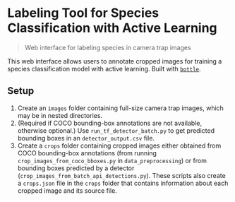 # Labeling Tool for Species Classification with Active Learning
> Web interface for labeling species in camera trap images

This web interface allows users to annotate cropped images for training a species classification model with active learning. Built with [`bottle`](https://bottlepy.org/docs/dev/).

## Setup
1. Create an `images` folder containing full-size camera trap images, which may be in nested directories.
2. (Required if COCO bounding-box annotations are not available, otherwise optional.) Use `run_tf_detector_batch.py` to get predicted bounding boxes in an `detector_output.csv` file.
3. Create a `crops` folder containing cropped images either obtained from COCO bounding-box annotations (from running `crop_images_from_coco_bboxes.py` in `data_preprocessing`) or from bounding boxes predicted by a detector (`crop_images_from_batch_api_detections.py`). These scripts also create a `crops.json` file in the `crops` folder that contains information about each cropped image and its source file.
